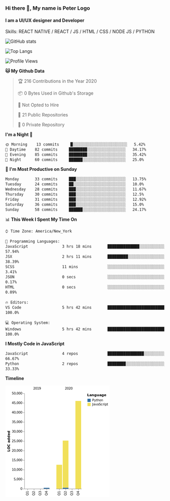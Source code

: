 ### Hi there 👋, My name is Peter Logo
#### I am a UI/UX designer and Developer
Skills: REACT NATIVE / REACT / JS / HTML / CSS / NODE JS / PYTHON

![GitHub stats](https://github-readme-stats.vercel.app/api?username=Together4&show_icons=true&count_private=true&theme=dark)

![Top Langs](https://github-readme-stats.vercel.app/api/top-langs/?username=Together4&theme=dark&layout=compact)

<!--START_SECTION:waka-->
![Profile Views](http://img.shields.io/badge/Profile%20Views-103-blue)

**🐱 My Github Data** 

> 🏆 216 Contributions in the Year 2020
 > 
> 📦 0 Bytes Used in Github's Storage 
 > 
> 🚫 Not Opted to Hire
 > 
> 📜 21 Public Repositories
 > 
> 🔑 0 Private Repository 
 > 
**I'm a Night 🦉** 

```text
🌞 Morning    13 commits     █░░░░░░░░░░░░░░░░░░░░░░░░   5.42% 
🌆 Daytime    82 commits     ████████░░░░░░░░░░░░░░░░░   34.17% 
🌃 Evening    85 commits     ████████░░░░░░░░░░░░░░░░░   35.42% 
🌙 Night      60 commits     ██████░░░░░░░░░░░░░░░░░░░   25.0%

```
📅 **I'm Most Productive on Sunday** 

```text
Monday       33 commits     ███░░░░░░░░░░░░░░░░░░░░░░   13.75% 
Tuesday      24 commits     ██░░░░░░░░░░░░░░░░░░░░░░░   10.0% 
Wednesday    28 commits     ███░░░░░░░░░░░░░░░░░░░░░░   11.67% 
Thursday     30 commits     ███░░░░░░░░░░░░░░░░░░░░░░   12.5% 
Friday       31 commits     ███░░░░░░░░░░░░░░░░░░░░░░   12.92% 
Saturday     36 commits     ███░░░░░░░░░░░░░░░░░░░░░░   15.0% 
Sunday       58 commits     ██████░░░░░░░░░░░░░░░░░░░   24.17%

```


📊 **This Week I Spent My Time On** 

```text
⌚︎ Time Zone: America/New_York

💬 Programming Languages: 
JavaScript               3 hrs 18 mins       ██████████████░░░░░░░░░░░   57.94% 
JSX                      2 hrs 11 mins       █████████░░░░░░░░░░░░░░░░   38.39% 
SCSS                     11 mins             ░░░░░░░░░░░░░░░░░░░░░░░░░   3.41% 
JSON                     0 secs              ░░░░░░░░░░░░░░░░░░░░░░░░░   0.17% 
HTML                     0 secs              ░░░░░░░░░░░░░░░░░░░░░░░░░   0.09%

🔥 Editors: 
VS Code                  5 hrs 42 mins       █████████████████████████   100.0%

💻 Operating System: 
Windows                  5 hrs 42 mins       █████████████████████████   100.0%

```

**I Mostly Code in JavaScript** 

```text
JavaScript               4 repos             ████████████████░░░░░░░░░   66.67% 
Python                   2 repos             ████████░░░░░░░░░░░░░░░░░   33.33%

```


**Timeline**

![Chart not found](https://github.com/Together4/Together4/blob/master/charts/bar_graph.png) 


<!--END_SECTION:waka-->


